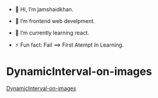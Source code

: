 - 👋 Hi, I’m jamshaidkhan.
  
- 👀 I’m frontend web develpment.
  
- 🌱 I’m currently learning react.

- ⚡ Fun fact:  Fail ==> First Atempt In Learning.

<!---
java script Site Demo
--->
# DynamicInterval-on-images
[DynamicInterval-on-images](https://jamshaidkhan065.github.io/DynamicInterval-on-images/index.html)
